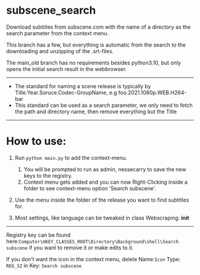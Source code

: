 # subscene_search
Download subtitles from subscene.com with the name of a directory as the search parameter from the context menu.

<p>This branch has a few, but everything is automatic from the search to the downloading and unzipping of the .srt-files.
<p>The main_old branch has no requirements besides python3.10, but only opens the initial search result in the webbrowser.

---


- The standard for naming a scene release is typically by Title.Year.Soruce.Codec-GroupName, e.g foo.2021.1080p.WEB.H264-bar
- This standard can be used as a search parameter, we only need to fetch the path and directory name, then remove everything but the Title


---

# How to use:
1. Run ```python main.py``` to add the context-menu.
	1. You will be prompted to run as admin, nessecarry to save the new keys to the registry.
	2. Context menu gets added and you can now Right-Clicking inside a  folder to see context-menu option 'Search subscene'.

2. Use the menu inside the folder of the release you want to find subtitles for.
  1. Most settings, like language can be tweaked in class Webscraping: __init__

---  
Registry key can be found here:```Computer\HKEY_CLASSES_ROOT\Directory\Background\shell\Search subscene``` if you want to remove it or make edits to it.

<p>

If you don't want the icon in the context menu, delete Name:```Icon``` Type: ```REG_SZ``` in Key: ```Search subscene```
